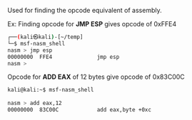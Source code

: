 


Used for finding the opcode equivalent of assembly.  
  
  
  
Ex: Finding opcode for **JMP ESP** gives opcode of 0xFFE4  
```bash
┌──(kali㉿kali)-[~/temp]  
└─$ msf-nasm_shell                         
nasm > jmp esp  
00000000  FFE4              jmp esp  
nasm > 
```


Opcode for **ADD EAX** of 12 bytes give opcode of 0x83C00C  
```bash
kali@kali:~$ msf-nasm_shell  
  
nasm > add eax,12  
00000000  83C00C            add eax,byte +0xc
```